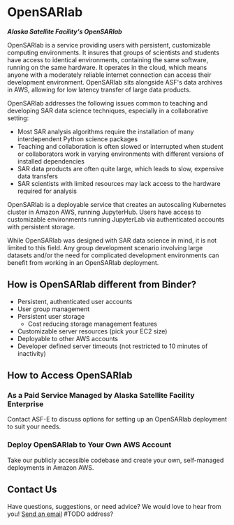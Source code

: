 # OpenSARlab

***Alaska Satellite Facility's OpenSARlab***

OpenSARlab is a service providing users with persistent, customizable computing environments. It insures that groups of scientists and students have access to identical environments, containing the same software, running on the same hardware. It operates in the cloud, which means anyone with a moderately reliable internet connection can access their development environment. OpenSARlab sits alongside ASF's data archives in AWS, allowing for low latency transfer of large data products.

OpenSARlab addresses the following issues common to teaching and developing SAR data science techniques, especially in
 a collaborative setting:
 
 * Most SAR analysis algorithms require the installation of many interdependent Python science packages
 * Teaching and collaboration is often slowed or interrupted when student or collaborators work in varying
 environments with different versions of installed dependencies
* SAR data products are often quite large, which leads to slow, expensive data transfers
* SAR scientists with limited resources may lack access to the hardware required for analysis

OpenSARlab is a deployable service that creates an autoscaling Kubernetes cluster in Amazon AWS, running JupyterHub. 
Users have access to customizable environments running JupyterLab via authenticated accounts with persistent storage.

While OpenSARlab was designed with SAR data science in mind, it is not limited to this field. Any group 
development scenario involving large datasets and/or the need for complicated development environments
can benefit from working in an OpenSARlab deployment.

## How is OpenSARlab different from Binder?

- Persistent, authenticated user accounts
- User group management 
- Persistent user storage
    - Cost reducing storage management features
- Customizable server resources (pick your EC2 size)
- Deployable to other AWS accounts
- Developer defined server timeouts (not restricted to 10 minutes of inactivity)

## How to Access OpenSARlab

### As a Paid Service Managed by Alaska Satellite Facility Enterprise
 
Contact ASF-E to discuss options for setting up an OpenSARlab deployment to suit your needs.

### Deploy OpenSARlab to Your Own AWS Account

Take our publicly accessible codebase and create your own, self-managed deployments in Amazon AWS.

## Contact Us

Have questions, suggestions, or need advice? We would love to hear from you! [Send an email]() #TODO address?